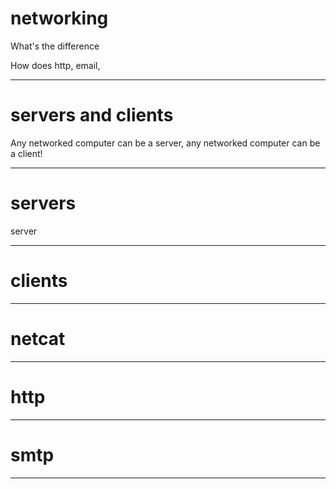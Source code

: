 
# networking

What's the difference 

How does http, email, 

---

# servers and clients

Any networked computer can be a server,
any networked computer can be a client!

---

# servers

server

---

# clients

---

# netcat

---

# http

---

# smtp

---

